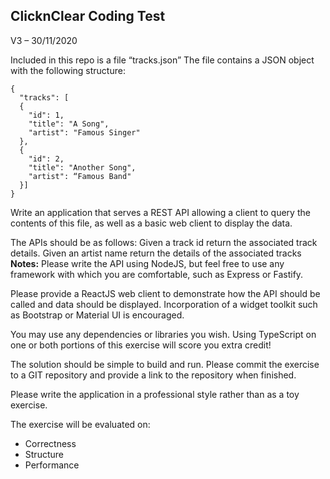 ## ClicknClear Coding Test
V3 – 30/11/2020

Included in this repo is a file “tracks.json”
The file contains a JSON object with the following structure:

```
{
  "tracks": [
  {
    "id": 1,
    "title": "A Song",
    "artist": "Famous Singer"
  },
  {
    "id": 2,
    "title": "Another Song",
    "artist": “Famous Band"
  }]
}
```

Write an application that serves a REST API allowing a client to query the contents of this file, as well as a basic web client to display the data.

The APIs should be as follows:
Given a track id return the associated track details.
Given an artist name return the details of the associated tracks
**Notes:**
Please write the API using NodeJS, but feel free to use any framework with which you are comfortable, such as Express or Fastify.

Please provide a ReactJS web client to demonstrate how the API should be called and data should be displayed. Incorporation of a widget toolkit such as Bootstrap or Material UI is encouraged.

You may use any dependencies or libraries you wish. Using TypeScript on one or both portions of this exercise will score you extra credit!

The solution should be simple to build and run. Please commit the exercise to a GIT repository and provide a link to the repository when finished.

Please write the application in a professional style rather than as a toy exercise.

The exercise will be evaluated on:
- Correctness
- Structure
- Performance
